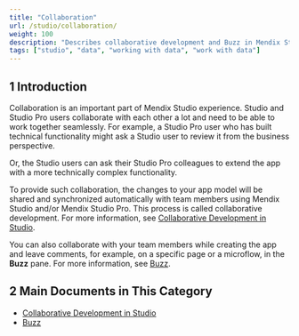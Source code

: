 ```yaml
---
title: "Collaboration"
url: /studio/collaboration/
weight: 100
description: "Describes collaborative development and Buzz in Mendix Studio."
tags: ["studio", "data", "working with data", "work with data"]
---
```


## 1 Introduction 

Collaboration is an important part of Mendix Studio experience. Studio and Studio Pro users collaborate with each other a lot and need to be able to work together seamlessly. For example, a Studio Pro user who has built technical functionality might ask a Studio user to review it from the business perspective.

Or, the Studio users can ask their Studio Pro colleagues to extend the app with a more technically complex functionality. 

To provide such collaboration, the changes to your app model will be shared and synchronized automatically with team members using Mendix Studio and/or Mendix Studio Pro. This process is called collaborative development. For more information, see [Collaborative Development in Studio](/studio/collaborative-development/).

You can also collaborate with your team members while creating the app and leave comments, for example, on a specific page or a microflow, in the **Buzz** pane. For more information, see [Buzz](/studio/collaboration-buzz/).  

## 2 Main Documents in This Category

* [Collaborative Development in Studio](/studio/collaborative-development/)
* [Buzz](/studio/collaboration-buzz/)